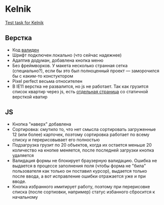 # Kelnik
[Test task for Kelnik](https://kelnik.frontend-design.ru)

## Верстка
- Код [валиден](https://validator.w3.org/nu/?doc=http%3A%2F%2Fkelnik.frontend-design.ru%2F)
- Шрифт подключен локально (что сейчас надежнее)
- Адаптив додуман, добавлена кнопка меню
- Без фреймворков. У макета несколько странная сетка (специально?), если бы это был полноценный проект — заморочился бы с каким-то констуктором
- Pixel perfect весьма относителен
- В IE11 верстка не развалится, но js не работает. Так как грузится список квартир через js, есть [отдельная страница](http://kelnik.frontend-design.ru/ie/) со статичной версткой кватир

## JS
- Кнопка "наверх" добавлена
- Сортировка: смутило то, что нет смысла сортировать загруженные 12 (или более) карточек, поэтому сортировка работает по всему списку и перерисовывает его полностью
- Подзагрузка грузит по 20 объектов, когда их остается меньше 20 количество на кнопке меняется, после последней загрузки кнопка удаляется
- Валидация формы не блокирует браузерную валидацию. Ошибка не выдается в процессе заполнения поля (чтобы форма не "била" пользователя как только он поставил курсор), выдается только после ввода, а вот исправление ошибки отражается уже и при вводе.
- Кнопка избранного имитирует работу, поэтому при перерисовке списка (после сортиовки, например) статус избанного сбросится к начальному
